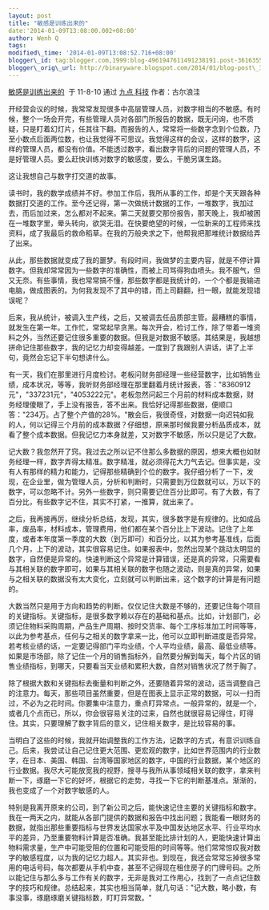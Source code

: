 ```yaml
--- 
layout: post 
title: "敏感是训练出来的" 
date:'2014-01-09T13:08:00.002+08:00' 
author: Wenh Q
tags:
modified\_time: '2014-01-09T13:08:52.716+08:00' 
blogger\_id: tag:blogger.com,1999:blog-4961947611491238191.post-3616355568976434011
blogger\_orig\_url: http://binaryware.blogspot.com/2014/01/blog-post\_3960.html
---
```

[敏感是训练出来的](http://9.douban.com/site/entry/187619365/view)  于
11-8-10 通过 [九点 科技](http://9.douban.com/channel/technology)
作者：古尔浪洼



开经营会议的时候，我常常发现很多中高层管理人员，对数字相当的不敏感。有时候，整个一场会开完，有些管理人员对各部门所报告的数据，既无问询，也不质疑，只是盯着幻灯片，任其往下翻。而报告的人，常常将一些数字念到个位数，乃至小数点后面两位数，也让我觉得不可思议。我觉得这样的会议，这样的数字，这样的管理人员，都没有价值。不能透过数字，看出数字背后的问题的管理人员，不是好管理人员。要么赶快训练对数字的敏感度，要么，干脆另谋生路。



这让我想自己与数字打交道的故事。



读书时，我的数学成绩并不好。参加工作后，我所从事的工作，却是个天天跟各种数据打交道的工作。至今还记得，第一次做统计数据的工作，一堆数字，我加过去，而后加过来，怎么都对不起来。第二天就要交那份报告，那天晚上，我却被困在一堆数字里，晕头转向，欲哭无泪。在快要绝望的时候，一位新来的工程师来找资料，成了我最后的救命稻草。在我的万般央求之下，他帮我把那堆统计数据给弄了出来。



从此，那些数据就变成了我的噩梦。有段时间，我做梦的主要内容，就是不停计算数字。但我却常常因为一些数字的准确性，而被上司骂得狗血喷头。我不服气，但又无奈。有些事情，我也常常搞不懂，那些数字都是我统计的，一个个都是我输进电脑，做成图表的。为何我发现不了其中的错，而上司翻翻，扫一眼，就能发现错误呢？



后来，我从统计，被调入生产线，之后，又被调去任品质部主管。最糟糕的事情，就发生在第一年。工作忙，常常起早贪黑。每次开会，检讨工作，除了带着一堆资料之外，当然还要记住很多重要的数据。但我是对数据不敏感。其结果是，我越想拼命记住那些数字，我的记忆力却变得越差。一度到了我跟别人讲话，讲了上半句，竟然会忘记下半句想讲什么。



有一天，我们在那里进行月度检讨。老板问财务部经理一些经营数字，比如销售业绩，成本状况，等等，我听财务部经理在那里翻着月统计报表，答："8360912元"，"337231元"，"4053222元"。老板忽然问起三个月前的材料成本数据，财务经理傻眼了，手上没有报告，答不出来。我恰好记得那些数据，便顺口答："234万。占了整个产值的28%。"散会后，我很奇怪，对数据一向迟钝如我的人，何以记得三个月前的成本数据？仔细想，原来那时候我要分析品质成本，就看了整个成本数据。但我记忆力本身就差，又对数字不敏感，所以只是记了大数。



记大数？我忽然开了窍。我过去之所以记不住那么多数据的原因，想来大概也如财务经理一样，数字弄得太精准。数字精准，就必须得花大力气去记。但事实是，没有人有那样的精力和能力，记得那些精确到个位的数字。我仔细分析了一下，发现，在企业里，做为管理人员，分析和判断时，只需要到万位数就可以，万以下的数字，可以忽略不计。另外一些数字，则只需要记住百分比即可。有了大数，有了百分比，有些数字记不住，其实不打紧，一推算，就出来了。



之后，我再接再厉，继续分析总结，发现，其实，很多数字是有规律的。比如成品率，废品率，材料成本，管理费用，他们都在某个百分比上下波动。记住了上年度，或者本年度第一季度的大数（到万即可）和百分比，以其为参考基准线，后面几个月，上下的波动，其实很容易记住。如果报表中，忽然出现某个跳动太明显的数字，自然便是异常的。快速判断这个异常是计算错误，还是真的异常，只需要看与其相关联的数字即可，如果与其相关联的数字也随之波动，则是真的异常，如果与之相关联的数据没有太大变化，立刻就可以判断出来，这个数字的计算是有问题的。



大数当然只是用于方向和趋势的判断。仅仅记住大数是不够的，还要记住每个项目的关键指标。关键指标，是很多数字赖以存在的基础和基点。比如，计划部门，必须记住物料采购周期，产品生产周期、按时交货率、每个工序标准加工时间等等，以此为参考基点，任何与之相关的数字拿来一比，他可以立即判断进度是否异常。若考核业绩的话，一定要记得部门平均业绩，个人平均业绩，最高、最低业绩等。如果是市场部，除了记住一个月的销售指标外，自然要分解到每天，每个片区的销售业绩指标，到哪天，只要看当天业绩和累积大数，自然对销售状况了然于胸了。



除了根据大数和关键指标去衡量和判断之外，还要随着异常的波动，适当调整自己的注意力。每天，那些项目虽然重要，但是在图表上显示正常的数据，可以一扫而过，不必为之花时间。你要集中注意力，重点盯异常点。一般异常的，就是一个，或者几个点而已，所以，你会很容易关注的过来，自然也就很容易记得住，盯得住。其实，只要理解了数字背后的意义，记住相关数字，是比较容易的事。



当明白了这些的时候，我就开始调整我的工作方法，记数字的方式，有意识训练自己。后来，我尝试让自己记住更大范围、更宏观的数字，比如世界范围内的行业数字，在日本、美国、韩国、台湾等国家地区的数字，中国的行业数据，某个地区的行业数据。我尽大可能放宽我的视野，搜寻与我所从事领域相关联的数字，拿来判断一下，琢磨一下它的好坏，根据它的走势，寻找一下它的判断基准点。渐渐的，我也变成了一个对数字敏感的人。



特别是我离开原来的公司，到了新公司之后，能快速记住主要的关键指标和数字。我在一两天之内，就能从各部门提供的数据和报告中找出问题；我能看一眼财务的数据，就指出那些重要指标与世界发达国家水平及中国发达地区水平、行业平均水平的差异，乃至重要物料计算是否准确。我甚至能比排计划的人，更能快速计算出物料需求量，生产中可能受阻的位置和可能受阻的时间等等。他们常常惊叹我对数字的敏感程度，以为我的记忆力超人。其实非也。到现在，我还会常常忘掉很多常用的电话号码，每次都要从手机中查，甚至不记得现在租住房子的门牌号码。之所以能记住与那么多与工作有关的数字，无非是我对工作用心，找到了一点点记住数字的技巧和规律。总结起来，其实也相当简单，就几句话："记大数，略小数，有事没事，琢磨琢磨关键指标数，盯盯异常数。"
